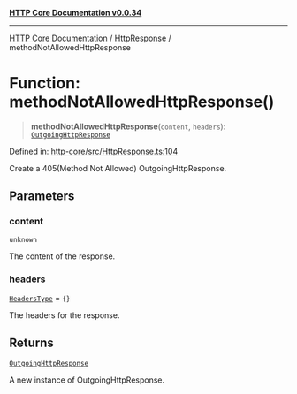 [**HTTP Core Documentation v0.0.34**](../../README.md)

***

[HTTP Core Documentation](../../modules.md) / [HttpResponse](../README.md) / methodNotAllowedHttpResponse

# Function: methodNotAllowedHttpResponse()

> **methodNotAllowedHttpResponse**(`content`, `headers`): [`OutgoingHttpResponse`](../../OutgoingHttpResponse/classes/OutgoingHttpResponse.md)

Defined in: [http-core/src/HttpResponse.ts:104](https://github.com/stonemjs/http-core/blob/16d44b2a21e4f4bf5742d6461b8beebcd7cc1d0b/src/HttpResponse.ts#L104)

Create a 405(Method Not Allowed) OutgoingHttpResponse.

## Parameters

### content

`unknown`

The content of the response.

### headers

[`HeadersType`](../../declarations/type-aliases/HeadersType.md) = `{}`

The headers for the response.

## Returns

[`OutgoingHttpResponse`](../../OutgoingHttpResponse/classes/OutgoingHttpResponse.md)

A new instance of OutgoingHttpResponse.
